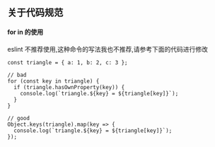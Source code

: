 ## 关于代码规范

#### for in 的使用

eslint 不推荐使用,这种命令的写法我也不推荐,请参考下面的代码进行修改

```
const triangle = { a: 1, b: 2, c: 3 };

// bad
for (const key in triangle) {
  if (triangle.hasOwnProperty(key)) {
    console.log(`triangle.${key} = ${triangle[key]}`);
  }
}

// good
Object.keys(triangle).map(key => {
  console.log(`triangle.${key} = ${triangle[key]}`);
});
```
